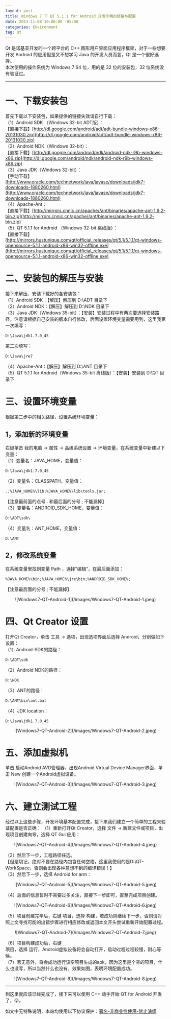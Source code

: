 ```yaml
---
layout: post
title: Windows 7 下 QT 5.1.1 for Android 开发环境的搭建与配置
date: 2013-11-08 10:00:00 -05:00
categories: Environment
tag: Qt
---
```


Qt 是诺基亚开发的一个跨平台的 C++ 图形用户界面应用程序框架，对于一些想要开发 Android 的应用但是又不想学习 Java 的开发人员而言，Qt 是一个很好选择。  
本次使用的操作系统为 Windows 7 64 位，用的是 32 位的安装包，32 位系统没有验证过。  

---
# 一、下载安装包
首先下载以下安装包，如果提供的链接失效请自行下载：  
（1）Android SDK （Windows 32-bit ADT版）：  
【直接下载】[http://dl.google.com/android/adt/adt-bundle-windows-x86-20131030.zip](http://dl.google.com/android/adt/adt-bundle-windows-x86-20131030.zip)  
（2）Android NDK（Windows 32-bit）：  
【直接下载】[http://dl.google.com/android/ndk/android-ndk-r9b-windows-x86.zip](http://dl.google.com/android/ndk/android-ndk-r9b-windows-x86.zip)  
（3）Java JDK（Windows 32-bit）：  
【手动下载】[http://www.oracle.com/technetwork/java/javase/downloads/jdk7-downloads-1880260.html](http://www.oracle.com/technetwork/java/javase/downloads/jdk7-downloads-1880260.html)  
（4）Apache-Ant：  
【直接下载】[http://mirrors.cnnic.cn/apache//ant/binaries/apache-ant-1.9.2-bin.zip](http://mirrors.cnnic.cn/apache//ant/binaries/apache-ant-1.9.2-bin.zip)  
（5）QT 5.1.1 for Android （Windows 32-bit  离线版）：  
【直接下载】[http://mirrors.hustunique.com/qt/official_releases/qt/5.1/5.1.1/qt-windows-opensource-5.1.1-android-x86-win32-offline.exe](http://mirrors.hustunique.com/qt/official_releases/qt/5.1/5.1.1/qt-windows-opensource-5.1.1-android-x86-win32-offline.exe)  

# 二、安装包的解压与安装
接下来解压、安装下载好的各安装包：  
（1）Android SDK：【解压】解压到  D:\ADT 目录下  
（2）Android NDK：【解压】解压到 D:\NDK 目录下  
（3）Java JDK（Windows 35-bit）：【安装】安装过程中有两次要选择安装路径，注意请根据自己安装的版本自行修改，后面设置环境变量需要用到，这里我第一次填写：
```
D:\Java\jdk1.7.0_45  
```
第二次填写：
```
D:\Java\jre7  
```
（4）Apache-Ant：【解压】解压到 D:\ANT 目录下  
（5）QT 5.1.1 for Android（Windows 35-bit 离线版）：【安装】安装到 D:\QT 目录下  

# 三、设置环境变量
根据第二步中的相关路径，设置系统环境变量：  
## 1，添加新的环境变量
右键单击 我的电脑 -> 属性 -> 高级系统设置 -> 环境变量，在系统变量中新建以下变量：  
（1）变量名：JAVA_HOME，变量值：
```
D:\Java\jdk1.7.0_45  
```
（2）变量名：CLASSPATH，变量值：
```
.;%JAVA_HOME%\lib;%JAVA_HOME%\lib\tools.jar;  
```
【注意最前面的点号 . 和最后面的分号 ; 不能漏掉】  
（3）变量名：ANDROID_SDK_HOME，变量值：
```
D:\ADT\sdk\  
```
（4）变量名：ANT_HOME，变量值：
```
D:\ANT  
```
## 2，修改系统变量
在系统变量里找到变量 Path ，选择”编辑“，在最后面添加：  
```
%JAVA_HOME%\bin;%JAVA_HOME%\jre\bin;%ANDROID_SDK_HOME%;  
```
【注意最后面的分号 ; 不能漏掉】  

<center>
![Windows7-QT-Android-1](/images/Windows7-QT-Android-1.jpeg)
</center>

# 四、Qt Creator 设置
打开Qt Creator，单击 工具 -> 选项，出现选项界面后选择 Android，分别做如下设置：  
（1）Android-SDK的路径：
```
D:\ADT\sdk  
```
（2）Android NDK的路径：
```
D:\NDK  
```
（3）ANT的路径： 
```
D:\ANT\bin\ant.bat  
```
（4）JDK location：
```
D:\Java\jdk1.7.0_45  
```

<center>
![Windows7-QT-Android-2](/images/Windows7-QT-Android-2.jpeg)
</center>

# 五、添加虚拟机
单击 启动Android AVD管理器，出现Android Virtual Device Manager界面，单击 New 创建一个Android虚拟设备。

<center>
![Windows7-QT-Android-3](/images/Windows7-QT-Android-3.jpeg)
</center>

# 六、建立测试工程
经过以上这些步骤，开发环境基本配置完成，接下来我们建立一个简单的工程来验证配置是否正确：
（1）重新打开Qt Creator，选择 文件 -> 新建文件或项目，出现项目创建向导，选择 QT Gui 应用：  

<center>
![Windows7-QT-Android-4](/images/Windows7-QT-Android-4.jpeg)
</center>

（2）然后下一步，工程路径任选。  
【但是切记，绝对不要在路径内包含任何空格，这里我使用的是D:\QT-WorkSpace，否则会出现各种意想不到的编译错误！】  
（3）然后下一步，选择 Android for arm：  

<center>
![Windows7-QT-Android-5](/images/Windows7-QT-Android-5.jpeg)
</center>

（4）后面的信息暂时不需要过多关注，直接下一步即可，直至完成项目创建。  

<center>
![Windows7-QT-Android-6](/images/Windows7-QT-Android-6.jpeg)
</center>

（5）项目创建完毕后，右键 项目，选择 构建，若成功则继续下一步，否则请对照上文寻找可能的出错步骤进行相应修改或返回本文开头尝试重新开始配置过程。  

<center>
![Windows7-QT-Android-7](/images/Windows7-QT-Android-7.jpeg)
</center>

（6）项目构建成功后，右键  
项目，选择 运行，Android虚拟设备将会自动打开，启动过程过程较慢，耐心等候。  
（7）若无意外，将会成功运行该空项目生成的apk，因为这里是个空的项目，什么也没写，所以当然什么也没有，效果如图，表明环境配置成功。  

<center>
![Windows7-QT-Android-8](/images/Windows7-QT-Android-8.jpeg)
</center>

---
到这里就应该已经完成了，接下来可以使用 C++ 动手开始 QT for Android 开发了，😝。

如文中无特殊说明，本站均使用以下协议保护：[署名-非商业性使用-禁止演绎](http://creativecommons.org/licenses/by-nc-nd/3.0/cn/)
